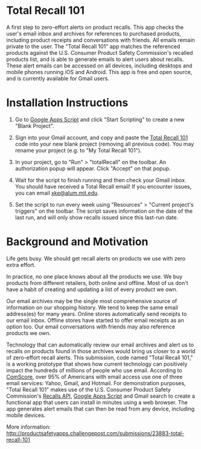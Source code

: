 Total Recall 101
================

A first step to zero-effort alerts on product recalls. This app checks the user's email inbox and archives for references to purchased products, including product receipts and conversations with friends. All emails remain private to the user. The "Total Recall 101" app matches the referenced products against the U.S. Consumer Product Safety Commission's recalled products list, and is able to generate emails to alert users about recalls. These alert emails can be accessed on all devices, including desktops and mobile phones running iOS and Android. This app is free and open source, and is currently available for Gmail users.


Installation Instructions
=========================

1. Go to <a href="http://www.google.com/script/start/" target="_blank">Google Apps Script</a> and click "Start Scripting" to create a new "Blank Project".

2. Sign into your Gmail account, and copy and paste the <a href="https://script.google.com/d/1FFgmhq4ZkiweXINSwXv-5_0S6OEu72Ii3DCIZ7DduYdEBNqG1KwP-1dA/edit?usp=sharing" target="_blank">Total Recall 101</a> code into your new blank project (removing all previous code). You may rename your project (e.g. to "My Total Recall 101").

3. In your project, go to "Run" > "totalRecall" on the toolbar. An authorization popup will appear. Click "Accept" on that popup. 

4. Wait for the script to finish running and then check your Gmail inbox. You should have received a Total Recall email! If you encounter issues, you can email <a href="mailto:xke@alum.mit.edu">xke@alum.mit.edu</a>.

5. Set the script to run every week using "Resources" > "Current project's triggers" on the toolbar. The script saves information on the date of the last run, and will only show recalls issued since this last-run date.


Background and Motivation
=========================

Life gets busy. We should get recall alerts on products we use with zero extra effort.

In practice, no one place knows about all the products we use. We buy products from different retailers, both online and offline. Most of us don't have a habit of creating and updating a list of every product we own.

Our email archives may be the single most comprehensive source of information on our shopping history. We tend to keep the same email address(es) for many years. Online stores automatically send receipts to our email inbox. Offline stores have started to offer email receipts as an option too. Our email conversations with friends may also reference products we own.

Technology that can automatically review our email archives and alert us to recalls on products found in those archives would bring us closer to a world of zero-effort recall alerts. This submission, code named "Total Recall 101," is a working prototype that shows how current technology can positively impact the hundreds of millions of people who use email. According to <a href="https://gigaom.com/2012/10/31/gmail-finally-beats-hotmail-according-to-third-party-data-chart/" target="_blank">ComScore</a>, over 95% of Americans with email access use one of three email services: Yahoo, Gmail, and Hotmail. For demonstration purposes, "Total Recall 101" makes use of the U.S. Consumer Product Safety Commission's <a href="http://www.cpsc.gov/en/Recalls/CPSC-Recalls-Application-Program-Interface-API-Information/" target="_blank">Recalls API</a>, <a href="https://developers.google.com/apps-script/" target="_blank">Google Apps Script</a> and Gmail search to create a functional app that users can install in minutes using a web browser. The app generates alert emails that can then be read from any device, including mobile devices.

More information: http://productsafetyapps.challengepost.com/submissions/23883-total-recall-101




